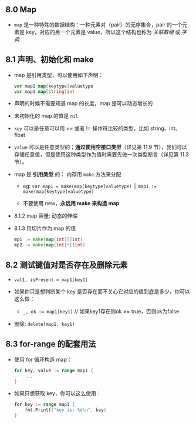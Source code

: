 ## 8.0 Map
* `map` 是一种特殊的数据结构：一种元素对（pair）的无序集合，pair 的一个元素是 key，对应的另一个元素是 value，所以这个结构也称为 _关联数组_ 或 _字典_


## 8.1 声明、初始化和 make
* map 是引用类型，可以使用如下声明：
    ```go
    var map1 map[keytype]valuetype
    var map1 map[string]int
    ```

* 声明的时候不需要知道 map 的长度，map 是可以动态增长的

* 未初始化的 map 的值是 `nil`

* `key` 可以是任意可以用 == 或者 != 操作符比较的类型，比如 string、int、float

* `value` 可以是任意类型的；__通过使用空接口类型__（详见第 11.9 节），我们可以存储任意值，但是使用这种类型作为值时需要先做一次类型断言（详见第 11.3 节）。

* map 是 __引用类型__ 的： 内存用 `make` 方法来分配
    * eg: `var map1 = make(map[keytype]valuetype)` || `map1 := make(map[keytype]valuetype)`

    * 不要使用 new，__永远用 make 来构造 map__

* 8.1.2 map 容量: 动态的伸缩

* 8.1.3 用切片作为 map 的值
    ```go
    mp1 := make(map[int][]int)
    mp2 := make(map[int]*[]int)
    ```


## 8.2 测试键值对是否存在及删除元素
* `val1, isPresent = map1[key1]`

* 如果你只是想判断某个 key 是否存在而不关心它对应的值到底是多少，你可以这么做：
    * `_, ok := map1[key1]` // 如果key1存在则ok == true，否则ok为false

* 删除: `delete(map1, key1)`


## 8.3 for-range 的配套用法
* 使用 for 循环构造 map：
    ```go
    for key, value := range map1 {
        ...
    }
    ```

* 如果只想获取 key，你可以这么使用：
    ```go
    for key := range map1 {
        fmt.Printf("key is: %d\n", key)
    }
    ```
